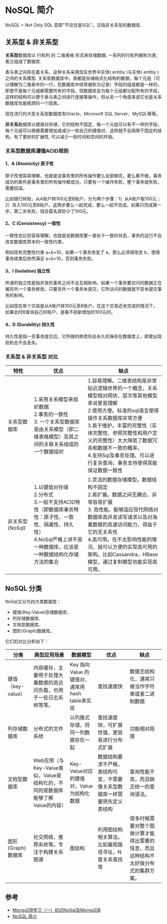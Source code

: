 # NoSQL 简介

NoSQL = Not Only SQL 意即"不仅仅是SQL"。泛指非关系型的数据库.

## 关系型 & 非关系型

**关系型**数据库以 行和列 的 二维表格 形式来存储数据, 一系列的行和列被称为表, 表又组成了数据库.

表与表之间存在着关系，这种关系采用现实世界中实体( entitiy )与实体( entitiy )之间的关系模型. 关系型数据库中，表都是存储格式化结构的数据，每个元组（可以理解为二维表中的一行，在数据库中经常被称为记录）字段的组成都是一样的，即使不是每个元组都需要所有的字段，但数据库会为每个元组都分配所有的字段，这样的结构可以便于表与表之间进行连接等操作，但从另一个角度来说它也是关系数据库性能瓶颈的一个因素。

现在流行的大型关系型数据库有Oracle、Microsoft SQL Server、MySQL等等。

**非关系**数据库以键值对存储，它的结构不固定，每一个元组可以有不一样的字段，每个元组可以根据需要增加或减少一些自己的键值对，这样就不会局限于固定的结构，有了更好的扩展性, 可以减少一些时间和空间的开销。

### 关系型数据库遵循ACID规则

#### 1、A (Atomicity) 原子性

原子性很容易理解，也就是说事务里的所有操作要么全部做完，要么都不做，事务成功的条件是事务里的所有操作都成功，只要有一个操作失败，整个事务就失败，需要回滚。

比如银行转账，从A账户转100元至B账户，分为两个步骤：1）从A账户取100元；2）存入100元至B账户。这两步要么一起完成，要么一起不完成，如果只完成第一步，第二步失败，钱会莫名其妙少了100元。

#### 2、C (Consistency) 一致性

一致性也比较容易理解，也就是说数据库要一直处于一致的状态，事务的运行不会改变数据库原本的一致性约束。

例如现有完整性约束 a+b=10，如果一个事务改变了 a，那么必须得改变 b，使得事务结束后依然满足 a+b=10，否则事务失败。

#### 3、I (Isolation) 独立性

所谓的独立性是指并发的事务之间不会互相影响，如果一个事务要访问的数据正在被另外一个事务修改，只要另外一个事务未提交，它所访问的数据就不受未提交事务的影响。

比如现在有个交易是从A账户转100元至B账户，在这个交易还未完成的情况下，如果此时B查询自己的账户，是看不到新增加的100元的。

#### 4、D (Durability) 持久性

持久性是指一旦事务提交后，它所做的修改将会永久的保存在数据库上，即使出现宕机也不会丢失。

### 关系型 & 非关系型 对比

特性 | 优点 | 缺点
--- | --- | ---
关系型数据库 | 1.采用关系模型来组织数据 <br> 2.事务的一致性 <br> 3. 一个关系型数据库是由关系模型（即二维表格模型）及其之间的关联关系组成的一个数据组织 | 1.容易理解。二维表结构是非常贴近逻辑世界的一个概念，关系模型相对网状、层次等其他模型来说更易理解<br>2.使用方便。标准的sql语言使得操作关系数据库非常方便<br>3.易于维护。丰富的完整性（实体完整性、参照完整性和用户定义的完整性）大大降低了数据冗余和数据不一致的概率。<br>4.支持Sql及事务处理。可以进行复杂查询，事务支持使得其能保证数据一致性 | 1.读写性能差。为了维护数据一致性所付出的巨大代价就是其读写性能比较差<br>2.高并发读写需求<br>3.海量数据高效率读写<br>4.固定的表结构。不擅长为有数据的表做索引或表结构的变更
非关系型(NoSql)|1.以键值对存储<br>2.分布式<br>3.一般不支持ACID特性（即数据库事务特性：原子性、一致性、隔离性、持久性）<br>4.NoSql严格上讲不是一种数据库，应该是一种数据结构化存储方法的集合 | 1.灵活的数据存储模型。数据结构不固定<br>2.易扩展。数据之间无耦合，非常容易扩展<br>3. 高性能。能够适应现代网络对数据库高并发读写请求以及对海量数据的高速访问能力，得益于它的无关系性<br>4.高可用。在不太影响性能的情况，就可以方便的实现高可用的架构。比如Cassandra，HBase模型，通过复制模型也能实现高可用。| 1. 不提供对SQL的支持。Sql是工业标准，不支持sql将对用户产生一定的学习和迁移成本<br>2. 应用局限性。大多数NoSql数据库都不支持事务，现有产品功能不够完善，附加功能如Bi和报表等也不支持<br>3.现有产品不成熟。缺乏类似关系型数据库所具有的强有力的理论、技术、标准规范（如sql）等支持。

## NoSQL 分类 

NoSql又分为四大类数据库：
* 键值(Key-Value)存储数据库、
* 列存储数据库、
* 文档型数据库、
* 图形(Graph)数据库。

它们的对比分析如下：

分类  |典型应用场景 |数据模型 |优点 |缺点
---| --- | --- | --- | ---
键值（key-value）|内容缓存，主要用于处理大量数据的高访问负载，也用于一些日志系统等等。 |Key 指向 Value 的键值对，通常用hash table来实现|查找速度快|数据无结构化，通常只被当作字符串或者二进制数据
列存储数据库|分布式的文件系统|以列簇式存储，将同一列数据存在一起|查找速度快，可扩展性强，更容易进行分布式扩展|功能相对局限
文档型数据库|Web应用（与Key-Value类似，Value是结构化的，不同的是数据库能够了解Value的内容）|Key-Value对应的键值对，Value为结构化数据|数据结构要求不严格，表结构可变，不需要像关系型数据库一样需要预先定义表结构|查询性能不高，而且缺乏统一的查询语法。
图形(Graph)数据库|社交网络，推荐系统等。专注于构建关系图谱|图结构|利用图结构相关算法。比如最短路径寻址，N度关系查找等|很多时候需要对整个图做计算才能得出需要的信息，而且这种结构不太好做分布式的集群方案。



## 参考

* [MongoDB学习（一）初识NoSql及MongoDB](https://blog.csdn.net/qq_16313365/article/details/52232623)
* [NoSQL 简介](http://www.runoob.com/mongodb/nosql.html)